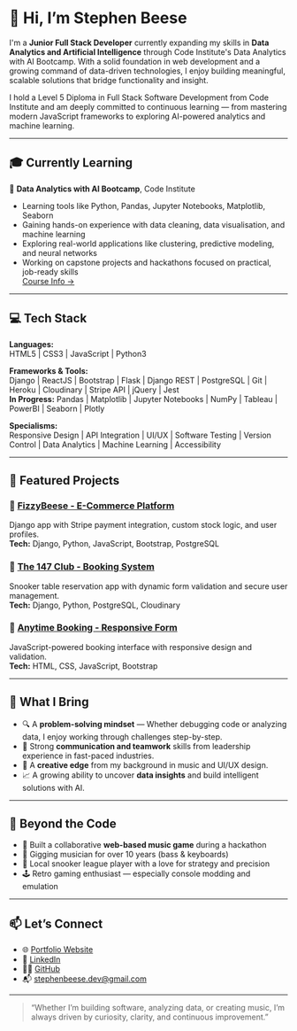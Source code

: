# 👋 Hi, I’m Stephen Beese

I'm a **Junior Full Stack Developer** currently expanding my skills in **Data Analytics and Artificial Intelligence** through Code Institute's Data Analytics with AI Bootcamp. With a solid foundation in web development and a growing command of data-driven technologies, I enjoy building meaningful, scalable solutions that bridge functionality and insight.

I hold a Level 5 Diploma in Full Stack Software Development from Code Institute and am deeply committed to continuous learning — from mastering modern JavaScript frameworks to exploring AI-powered analytics and machine learning.

---

## 🎓 Currently Learning

🧠 **Data Analytics with AI Bootcamp**, Code Institute  
- Learning tools like Python, Pandas, Jupyter Notebooks, Matplotlib, Seaborn  
- Gaining hands-on experience with data cleaning, data visualisation, and machine learning  
- Exploring real-world applications like clustering, predictive modeling, and neural networks  
- Working on capstone projects and hackathons focused on practical, job-ready skills  
[Course Info →](https://codeinstitute.net/data-analytics-and-ai-bootcamp/)

---

## 💻 Tech Stack

**Languages:**  
HTML5 | CSS3 | JavaScript | Python3

**Frameworks & Tools:**  
Django | ReactJS | Bootstrap | Flask | Django REST | PostgreSQL | Git | Heroku | Cloudinary | Stripe API | jQuery | Jest  
**In Progress:** Pandas | Matplotlib | Jupyter Notebooks | NumPy | Tableau | PowerBI | Seaborn | Plotly

**Specialisms:**  
Responsive Design | API Integration | UI/UX | Software Testing | Version Control | Data Analytics | Machine Learning | Accessibility

---

## 🚀 Featured Projects

### 🛒 [FizzyBeese - E-Commerce Platform](https://github.com/stephenbeese/FizzyBeese)  
Django app with Stripe payment integration, custom stock logic, and user profiles.  
**Tech:** Django, Python, JavaScript, Bootstrap, PostgreSQL

### 🎱 [The 147 Club - Booking System](https://github.com/stephenbeese/Snooker-Hall-Booking-System)  
Snooker table reservation app with dynamic form validation and secure user management.  
**Tech:** Django, Python, PostgreSQL, Cloudinary

### 📅 [Anytime Booking - Responsive Form](https://github.com/stephenbeese/Booking-form)  
JavaScript-powered booking interface with responsive design and validation.  
**Tech:** HTML, CSS, JavaScript, Bootstrap

---

## 🧠 What I Bring

- 🔍 A **problem-solving mindset** — Whether debugging code or analyzing data, I enjoy working through challenges step-by-step.
- 💬 Strong **communication and teamwork** skills from leadership experience in fast-paced industries.
- 🎨 A **creative edge** from my background in music and UI/UX design.
- 📈 A growing ability to uncover **data insights** and build intelligent solutions with AI.

---

## 🎵 Beyond the Code

- 👾 Built a collaborative **web-based music game** during a hackathon
- 🎸 Gigging musician for over 10 years (bass & keyboards)
- 🎱 Local snooker league player with a love for strategy and precision
- 🕹️ Retro gaming enthusiast — especially console modding and emulation

---

## 📫 Let’s Connect

- 🌐 [Portfolio Website](https://stephenbeese.dev)  
- 💼 [LinkedIn](https://linkedin.com/in/your-link)  
- 🧑‍💻 [GitHub](https://github.com/stephenbeese)  
- 📬 stephenbeese.dev@gmail.com  

---

> “Whether I’m building software, analyzing data, or creating music, I’m always driven by curiosity, clarity, and continuous improvement.”
